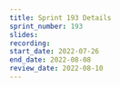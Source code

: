 ```yaml
---
title: Sprint 193 Details
sprint_number: 193
slides:
recording:
start_date: 2022-07-26
end_date: 2022-08-08
review_date: 2022-08-10
---
```

